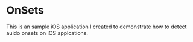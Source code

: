OnSets
======

This is an sample iOS application I created to demonstrate how to detect auido onsets on iOS applcations.
